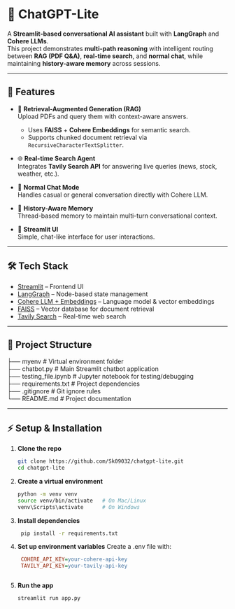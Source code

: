 # 🧠 ChatGPT-Lite

A **Streamlit-based conversational AI assistant** built with **LangGraph** and **Cohere LLMs**.  
This project demonstrates **multi-path reasoning** with intelligent routing between **RAG (PDF Q&A)**, **real-time search**, and **normal chat**, while maintaining **history-aware memory** across sessions.  

---

## 🚀 Features

- 📄 **Retrieval-Augmented Generation (RAG)**  
  Upload PDFs and query them with context-aware answers.  
  - Uses **FAISS** + **Cohere Embeddings** for semantic search.  
  - Supports chunked document retrieval via `RecursiveCharacterTextSplitter`.

- 🌐 **Real-time Search Agent**  
  Integrates **Tavily Search API** for answering live queries (news, stock, weather, etc.).

- 💬 **Normal Chat Mode**  
  Handles casual or general conversation directly with Cohere LLM.

- 🧾 **History-Aware Memory**  
  Thread-based memory to maintain multi-turn conversational context.

- 🎨 **Streamlit UI**  
  Simple, chat-like interface for user interactions.

---

## 🛠️ Tech Stack

- [Streamlit](https://streamlit.io/) – Frontend UI  
- [LangGraph](https://www.langchain.com/langgraph) – Node-based state management  
- [Cohere LLM + Embeddings](https://cohere.com/) – Language model & vector embeddings  
- [FAISS](https://faiss.ai/) – Vector database for document retrieval  
- [Tavily Search](https://tavily.com/) – Real-time web search  

---

## 📂 Project Structure  

├── myenv                 # Virtual environment folder  
├── chatbot.py            # Main Streamlit chatbot application  
├── testing_file.ipynb    # Jupyter notebook for testing/debugging  
├── requirements.txt      # Project dependencies  
├── .gitignore            # Git ignore rules  
└── README.md             # Project documentation  



---

## ⚡ Setup & Installation

1. **Clone the repo**
   ```bash
   git clone https://github.com/Sk09032/chatgpt-lite.git
   cd chatgpt-lite


2. **Create a virtual environment**
    ```bash
    python -m venv venv
    source venv/bin/activate   # On Mac/Linux
    venv\Scripts\activate      # On Windows

3. **Install dependencies**
   ```bash
    pip install -r requirements.txt

4. **Set up environment variables**
   Create a .env file with:
   ```ini
    COHERE_API_KEY=your-cohere-api-key
    TAVILY_API_KEY=your-tavily-api-key



5. **Run the app**
   ```bash
   streamlit run app.py




